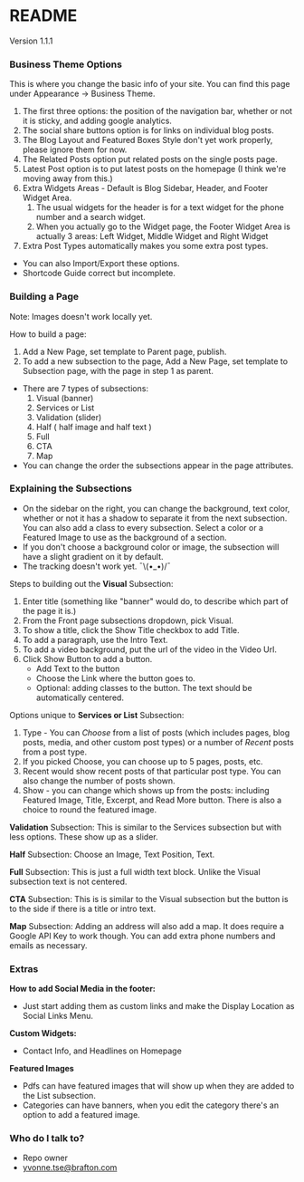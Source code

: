 # README #
Version 1.1.1

### Business Theme Options ###
This is where you change the basic info of your site. You can find this page under Appearance -> Business Theme.  

1. The first three options: the position of the navigation bar, whether or not it is sticky, and adding google analytics.
2. The social share buttons option is for links on individual blog posts.
3. The Blog Layout and Featured Boxes Style don't yet work properly, please ignore them for now.
4. The Related Posts option put related posts on the single posts page.
5. Latest Post option is to put latest posts on the homepage (I think we're moving away from this.)
6. Extra Widgets Areas - Default is Blog Sidebar, Header, and Footer Widget Area.
    1. The usual widgets for the header is for a text widget for the phone number and a search widget.
    2. When you actually go to the Widget page, the Footer Widget Area is actually 3 areas: Left Widget, Middle Widget and Right Widget
7. Extra Post Types automatically makes you some extra post types.

* You can also Import/Export these options.
* Shortcode Guide correct but incomplete.


### Building a Page ###
Note: Images doesn't work locally yet.

How to build a page:
1. Add a New Page, set template to Parent page, publish.
2. To add a new subsection to the page, Add a New Page, set template to Subsection page, with the page in step 1 as parent.
  * There are 7 types of subsections:
    1. Visual (banner)    
    2. Services or List
    3. Validation (slider)
    4. Half ( half image and half text )
    5. Full
    6. CTA
    7. Map
  * You can change the order the subsections appear in the page attributes.


### Explaining the Subsections ###
* On the sidebar on the right, you can change the background, text color, whether or not it has a shadow to separate it from the next subsection. You can also add a class to every subsection. Select a color or a Featured Image to use as the background of a section.
* If you don't choose a background color or image, the subsection will have a slight gradient on it by default.
* The tracking doesn't work yet. ¯\\(•_•)/¯

Steps to building out the **Visual** Subsection:
1. Enter title (something like "banner" would do, to describe which part of the page it is.)
2. From the Front page subsections dropdown, pick Visual.
3. To show a title, click the Show Title checkbox to add Title.
4. To add a paragraph, use the Intro Text.
5. To add a video background, put the url of the video in the Video Url.
6. Click Show Button to add a button.
    * Add Text to the button
    * Choose the Link where the button goes to.
    * Optional: adding classes to the button.
The text should be automatically centered.

Options unique to **Services or List** Subsection:
1. Type - You can *Choose* from a list of posts (which includes pages, blog posts, media, and other custom post types) or a number of *Recent* posts from a post type.
2. If you picked Choose, you can choose up to 5 pages, posts, etc.
3. Recent would show recent posts of that particular post type. You can also change the number of posts shown.
4. Show - you can change which shows up from the posts: including Featured Image, Title, Excerpt, and Read More button. There is also a choice to round the featured image.

**Validation** Subsection:
This is similar to the Services subsection but with less options. These show up as a slider.

**Half** Subsection:
Choose an Image, Text Position, Text.

**Full** Subsection:
This is just a full width text block. Unlike the Visual subsection text is not centered.

**CTA** Subsection:
This is is similar to the Visual subsection but the button is to the side if there is a title or intro text.

**Map** Subsection:
Adding an address will also add a map. It does require a Google API Key to work though.
You can add extra phone numbers and emails as necessary.

### Extras ###

**How to add Social Media in the footer:**
* Just start adding them as custom links and make the Display Location as Social Links Menu.

**Custom Widgets:**
* Contact Info, and Headlines on Homepage  

**Featured Images**
* Pdfs can have featured images that will show up when they are added to the List subsection.
* Categories can have banners, when you edit the category there's an option to add a featured image.


### Who do I talk to? ###

* Repo owner
* yvonne.tse@brafton.com
